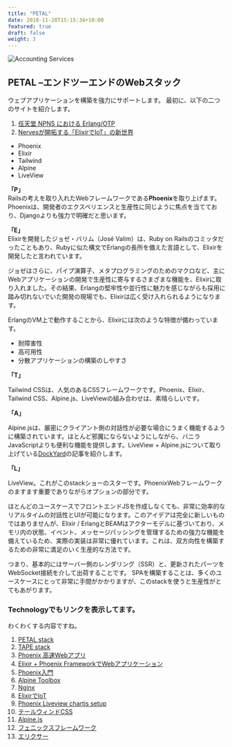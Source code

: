 ```yaml
---
title: "PETAL"
date: 2018-11-28T15:15:34+10:00
featured: true
draft: false
weight: 3
---
```

![Accounting Services](/images/post/LiveView-dockyard.png)

## **PETAL –エンドツーエンドのWebスタック**  
  
ウェブアプリケーションを構築を強力にサポートします。
最初に、以下の二つのサイトを紹介します。
1. [任天堂 NPNS における Erlang/OTP](https://voluntas.medium.com/npns-%E3%81%AB%E3%81%8A%E3%81%91%E3%82%8B-erlang-otp-548d91cb6deb)
2. [Nervesが開拓する「ElixirでIoT」の新世界](https://www.slideshare.net/takasehideki/nerveselixiriot?qid=47e59a65-c24f-4674-a79f-d6a82b4320d2&v=&b=&from_search=6)

- Phoenix
- Elixir
- Tailwind
- Alpine
- LiveView

**「P」**  
Railsの考えを取り入れたWebフレームワークである**Phoenix**を取り上げます。Phoenixは、開発者のエクスペリエンスと生産性に同じように焦点を当てており、Djangoよりも強力で明確だと思います。

**「E」**  
Elixirを開発したジョゼ・バリム（José Valim）は、Ruby on Railsのコミッタだったこともあり、Rubyに似た構文でErlangの長所を備えた言語として、Elixirを開発したと言われています。

ジョゼはさらに、パイプ演算子、メタプログラミングのためのマクロなど、主にWebアプリケーションの開発で生産性に寄与するさまざまな機能を、Elixirに取り入れました。その結果、Erlangの堅牢性や並行性に魅力を感じながらも採用に踏み切れないでいた開発の現場でも、Elixirは広く受け入れられるようになります。

ErlangのVM上で動作することから、Elixirには次のような特徴が備わっています。

- 耐障害性
- 高可用性
- 分散アプリケーションの構築のしやすさ

**「T」**  

Tailwind CSSは、人気のあるCSSフレームワークです。Phoenix、Elixir、Tailwind CSS、Alpine.js、LiveViewの組み合わせは、素晴らしいです。  

**「A」**  

Alpine.jsは、厳密にクライアント側の対話性が必要な場合にうまく機能するように構築されています。ほとんど邪魔にならないようにしながら、バニラJavaScriptよりも便利な機能を提供します。LiveView + Alpine.jsについて取り上げている[DockYard](https://dockyard.com/blog/2020/12/21/optimizing-user-experience-with-liveview)の記事を紹介します。

**「L」**  

LiveView。これがこのstackショーのスターです。PhoenixWebフレームワークのますます重要でありながらオプションの部分です。

ほとんどのユースケースでフロントエンドJSを作成しなくても、非常に効率的なリアルタイムの対話性とUIが可能になります。このアイデアは完全に新しいものではありませんが、Elixir / ErlangとBEAMはアクターモデルに基づいており、メモリ内の状態、イベント、メッセージパッシングを管理するための強力な機能を備えているため、実際の実装は非常に優れています。これは、双方向性を構築するための非常に満足のいく生産的な方法です。

つまり、基本的にはサーバー側のレンダリング（SSR）と、更新されたパーツをWebSocket接続を介して出荷することです。
SPAを構築することは、多くのユースケースにとって非常に手間がかかりますが、このstackを使うと生産性がとてもあがります。

### Technologyでもリンクを表示してます。  
わくわくする内容ですね。

1. [PETAL stack](https://changelog.com/posts/petal-the-end-to-end-web-stack)  
2. [TAPE stack](http://tapestack.party/)  
3. [Phoenix 高速Webアプリ](https://www.slideshare.net/piacere_ex/elixir3phoenixweb-rest-api-75571536)  
4. [Elixir + Phoenix FrameworkでWebアプリケーション](https://www.casleyconsulting.co.jp/blog/engineer/241/)  
5. [Phoenix入門](https://qiita.com/tmaeda/items/e609a7c5aac91913cb7c)
6. [Alpine Toolbox](https://www.alpinetoolbox.com/)  
7. [Nginx](https://blog.mosuke.tech/entry/2016/06/04/180122/)  
8. [ElixirでIoT](https://www.slideshare.net/takasehideki/elixiriot-2)  
9. [Phoenix Liveview chartjs setup](https://elixirthanosmango.substack.com/p/phoenix-liveview-chartjs-setup)  
10. [テールウィンドCSS](https://tailwindcss.com/)  
11. [Alpine.js](https://github.com/alpinejs/alpine)  
12. [フェニックスフレームワーク](https://phoenixframework.org/)  
13. [エリクサー](https://elixir-lang.org/)  